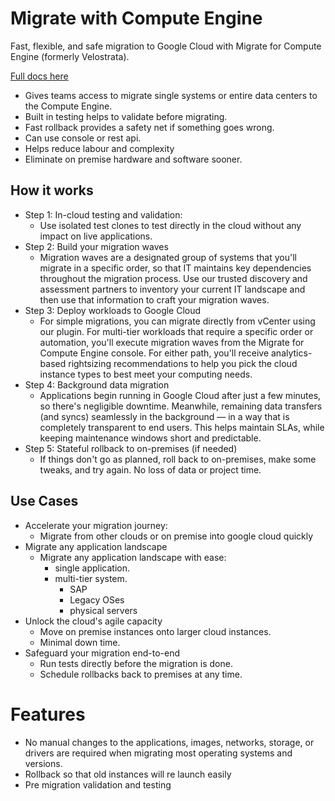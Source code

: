 # Migrate with Compute Engine
Fast, flexible, and safe migration to Google Cloud with Migrate for Compute Engine (formerly Velostrata). 

[Full docs here](https://cloud.google.com/migrate/compute-engine/)

* Gives teams access to migrate single systems or entire data centers to the Compute Engine.
* Built in testing helps to validate before migrating.
* Fast rollback provides a safety net if something goes wrong.
* Can use console or rest api.
* Helps reduce labour and complexity
* Eliminate on premise hardware and software sooner.


## How it works
* Step 1: In-cloud testing and validation:
    * Use isolated test clones to test directly in the cloud without any impact on live applications.
* Step 2: Build your migration waves
    * Migration waves are a designated group of systems that you'll migrate in a specific order, so that IT maintains key dependencies throughout the migration process. Use our trusted discovery and assessment partners to inventory your current IT landscape and then use that information to craft your migration waves.
* Step 3: Deploy workloads to Google Cloud
    * For simple migrations, you can migrate directly from vCenter using our plugin. For multi-tier workloads that require a specific order or automation, you'll execute migration waves from the Migrate for Compute Engine console. For either path, you'll receive analytics-based rightsizing recommendations to help you pick the cloud instance types to best meet your computing needs.
* Step 4: Background data migration
    * Applications begin running in Google Cloud after just a few minutes, so there's negligible downtime. Meanwhile, remaining data transfers (and syncs) seamlessly in the background — in a way that is completely transparent to end users. This helps maintain SLAs, while keeping maintenance windows short and predictable.
* Step 5: Stateful rollback to on-premises (if needed)
    * If things don't go as planned, roll back to on-premises, make some tweaks, and try again. No loss of data or project time.


## Use Cases
* Accelerate your migration journey:
    * Migrate from other clouds or on premise into google cloud quickly
* Migrate any application landscape
    * Migrate any application landscape with ease:
        * single application.
        * multi-tier system.
            * SAP
            * Legacy OSes
            * physical servers
* Unlock the cloud's agile capacity
    * Move on premise instances onto larger cloud instances.
    * Minimal down time.
* Safeguard your migration end-to-end
    * Run tests directly before the migration is done.
    * Schedule rollbacks back to premises at any time.


# Features
* No manual changes to the applications, images, networks, storage, or drivers are required when migrating most operating systems and versions.
* Rollback so that old instances will re launch easily
* Pre migration validation and testing

